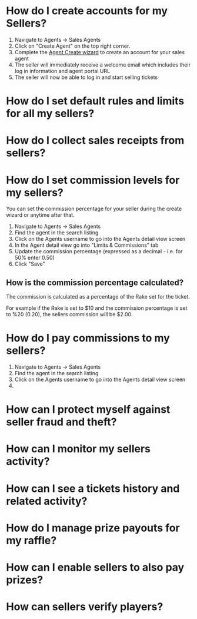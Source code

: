<!-- TITLE: Common Sales Management Use Cases -->
<!-- SUBTITLE: Most common flows -->

# How do I create accounts for my Sellers?

1. Navigate to Agents -> Sales Agents
2. Click on "Create Agent" on the top right corner.
3. Complete the [Agent Create wizard](/administration/agents#creating-sales-agents)  to create an account for your sales agent
4. The seller will immediately receive a welcome email which includes their log in information and agent portal URL
5. The seller will now be able to log in and start selling tickets


# How do I set default rules and limits for all my sellers?


# How do I collect sales receipts from sellers?
# How do I set commission levels for my sellers?
You can set the commission percentage for your seller during the create wizard or anytime after that.

1. Navigate to Agents -> Sales Agents
2. Find the agent in the search listing
3. Click on the Agents username to go into the Agents detail view screen
4. In the Agent detail view go into "Limits & Commissions" tab
5. Update the commission percentage (expressed as a decimal - i.e. for 50% enter 0.50)
6. Click "Save"

## How is the commission percentage calculated?

The commission is calculated as a percentage of the Rake set for the ticket.

For example if the Rake is set to $10 and the commission percentage is set to %20 (0.20), the sellers commission will be $2.00.


# How do I pay commissions to my sellers?
1. Navigate to Agents -> Sales Agents
2. Find the agent in the search listing
3. Click on the Agents username to go into the Agents detail view screen
4. 
# How can I protect myself against seller fraud and theft?
# How can I monitor my sellers activity?
# How can I see a tickets history and related activity?
# How do I manage prize payouts for my raffle?
# How can I enable sellers to also pay prizes?
# How can sellers verify players?


